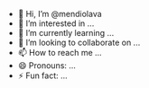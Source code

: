 - 👋 Hi, I’m @mendiolava
- 👀 I’m interested in ...
- 🌱 I’m currently learning ...
- 💞️ I’m looking to collaborate on ...
- 📫 How to reach me ...
- 😄 Pronouns: ...
- ⚡ Fun fact: ...

<!---
mendiolava/mendiolava is a ✨ special ✨ repository because its `README.md` (this file) appears on your GitHub profile.
You can click the Preview link to take a look at your changes.
--->
